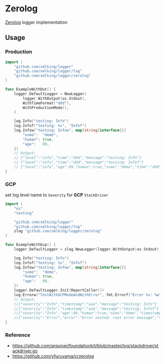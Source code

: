# Zerolog

[Zerolog](https://github.com/rs/zerolog) logger implementation

## Usage

### Production

```go
import (
	"github.com/xmlking/logger"
	"github.com/xmlking/logger/log"
    "github.com/xmlking/logger/zerolog"
)

func ExampleWithOut() {
	logger.DefaultLogger = NewLogger(
		logger.WithOutput(os.Stdout),
		WithTimeFormat("ddd"),
		WithProductionMode(),
	)

	log.Info("testing: Info")
	log.Infof("testing: %s", "Infof")
	log.Infow("testing: Infow", map[string]interface{}{
		"sumo":  "demo",
		"human": true,
		"age":   99,
	})
	// Output:
	// {"level":"info","time":"ddd","message":"testing: Info"}
	// {"level":"info","time":"ddd","message":"testing: Infof"}
	// {"level":"info","age":99,"human":true,"sumo":"demo","time":"ddd","message":"testing: Infow"}
}
```

### GCP

set log level name to `Severity` for __GCP__ `StackDriver`

```go
import (
	"os"
	"testing"

	"github.com/xmlking/logger"
	"github.com/xmlking/logger/log"
	zlog "github.com/xmlking/logger/zerolog"
)

func ExampleWithGcp() {
	logger.DefaultLogger = zlog.NewLogger(logger.WithOutput(os.Stdout), zlog.WithGCPMode(), zlog.WithTimeFormat("aaa"))

	log.Info("testing: Info")
	log.Infof("testing: %s", "Infof")
	log.Infow("testing: Infow", map[string]interface{}{
		"sumo":  "demo",
		"human": true,
		"age":   99,
	})
	logger.DefaultLogger.Init(ReportCaller())
	log.Errorw("TestWithGCPModeAndWithError", fmt.Errorf("Error %v: %w", "nested", errors.New("root error message")))
	// Output:
	//{"severity":"Info","timestamp":"aaa","message":"testing: Info"}
	//{"severity":"Info","timestamp":"aaa","message":"testing: Infof"}
	//{"severity":"Info","age":99,"human":true,"sumo":"demo","timestamp":"aaa","message":"testing: Infow"}
	//{"severity":"Error","error":"Error nested: root error message","timestamp":"aaa","logging.googleapis.com/sourceLocation":{"file":"zerolog.go","line":"170","function":"github.com/xmlking/logger/zerolog.(*zeroLogger).Error"},"message":"TestWithGCPModeAndWithError"}
}

```

### Reference 
- https://github.com/arquivei/foundationkit/blob/master/log/stackdriver/stackdriver.go
- https://github.com/yfuruyama/crzerolog
